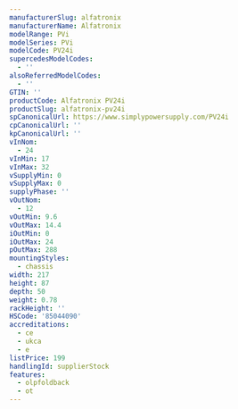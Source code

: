 ```yaml
---
manufacturerSlug: alfatronix
manufacturerName: Alfatronix
modelRange: PVi
modelSeries: PVi
modelCode: PV24i
supercedesModelCodes:
  - ''
alsoReferredModelCodes:
  - ''
GTIN: ''
productCode: Alfatronix PV24i
productSlug: alfatronix-pv24i
spCanonicalUrl: https://www.simplypowersupply.com/PV24i
cpCanonicalUrl: ''
kpCanonicalUrl: ''
vInNom:
  - 24
vInMin: 17
vInMax: 32
vSupplyMin: 0
vSupplyMax: 0
supplyPhase: ''
vOutNom:
  - 12
vOutMin: 9.6
vOutMax: 14.4
iOutMin: 0
iOutMax: 24
pOutMax: 288
mountingStyles:
  - chassis
width: 217
height: 87
depth: 50
weight: 0.78
rackHeight: ''
HSCode: '85044090'
accreditations:
  - ce
  - ukca
  - e
listPrice: 199
handlingId: supplierStock
features:
  - olpfoldback
  - ot
---
```

